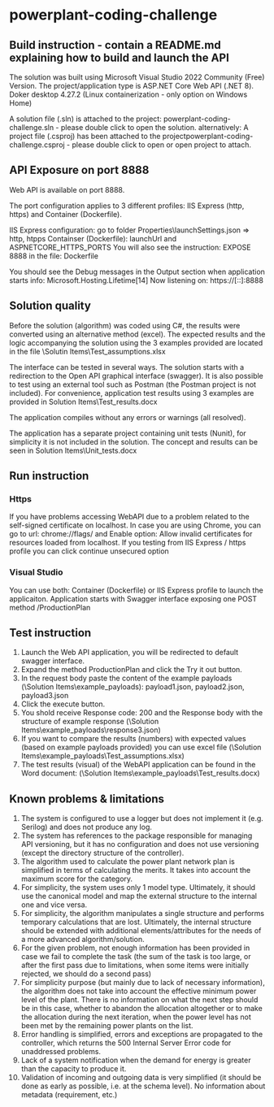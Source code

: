 # powerplant-coding-challenge

## Build instruction  - contain a README.md explaining how to build and launch the API

The solution was built using Microsoft Visual Studio 2022 Community (Free) Version.
The project/application type is ASP.NET Core Web API (.NET 8). Doker desktop 4.27.2 (Linux containerization - only option on Windows Home)

A solution file (.sln) is attached to the project: powerplant-coding-challenge.sln - please double click to open the solution.
alternatively:
A project file (.csproj) has been attached to the projectpowerplant-coding-challenge.csproj - please double click to open or open project to attach.

## API Exposure on port 8888

Web API is available on port 8888.

The port configuration applies to 3 different profiles: IIS Express (http, https) and Container (Dockerfile).

IIS Express configuration: go to folder Properties\launchSettings.json => http, htpps
Containser (Dockerfile): launchUrl and ASPNETCORE_HTTPS_PORTS
    You will also see the instruction: EXPOSE 8888 in the file: Dockerfile

You should see the Debug messages in the Output section when application starts
info: Microsoft.Hosting.Lifetime[14]
      Now listening on: https://[::]:8888

## Solution quality
Before the solution (algorithm) was coded using C#, the results were converted using an alternative method (excel). 
The expected results and the logic accompanying the solution using the 3 examples provided are located in the file \Solutin Items\Test_assumptions.xlsx

The interface can be tested in several ways. The solution starts with a redirection to the Open API graphical interface (swagger). 
It is also possible to test using an external tool such as Postman (the Postman project is not included). 
For convenience, application test results using 3 examples are provided in Solution Items\Test_results.docx

The application compiles without any errors or warnings (all resolved).

The application has a separate project containing unit tests (Nunit), for simplicity it is not included in the solution. 
The concept and results can be seen in Solution Items\Unit_tests.docx

## Run instruction

### Https
If you have problems accessing WebAPI due to a problem related to the self-signed certificate on localhost.
In case you are using Chrome, you can go to url: chrome://flags/ and Enable option: Allow invalid certificates for resources loaded from localhost.
If you testing from IIS Express / https profile you can click continue unsecured option

### Visual Studio
You can use both: Container (Dockerfile) or IIS Express profile to launch the applicaiton.
Application starts with Swagger interface exposing one POST method /ProductionPlan

## Test instruction
1. Launch the Web API application, you will be redirected to default swagger interface.
2. Expand the method ProductionPlan and click the Try it out button.
3. In the request body paste the content of the example payloads (\Solution Items\example_payloads): payload1.json, payload2.json, payload3.json
4. Click the execute button.
5. You shold receive Response code: 200 and the Response body with the structure of example response (\Solution Items\example_payloads\response3.json)
6. If you want to compare the results (numbers) with expected values (based on example payloads provided) you can use excel file (\Solution Items\example_payloads\Test_assumptions.xlsx)
7. The test results (visual) of the WebAPI application can be found in the Word document: (\Solution Items\example_payloads\Test_results.docx)

## Known problems & limitations
1. The system is configured to use a logger but does not implement it (e.g. Serilog) and does not produce any log.
2. The system has references to the package responsible for managing API versioning, but it has no configuration and does not use versioning (except the directory structure of the controller).
3. The algorithm used to calculate the power plant network plan is simplified in terms of calculating the merits. It takes into account the maximum score for the category.
4. For simplicity, the system uses only 1 model type. Ultimately, it should use the canonical model and map the external structure to the internal one and vice versa.
5. For simplicity, the algorithm manipulates a single structure and performs temporary calculations that are lost. 
    Ultimately, the internal structure should be extended with additional elements/attributes for the needs of a more advanced algorithm/solution.
6. For the given problem, not enough information has been provided in case we fail to complete the task (the sum of the task is too large, or after the first pass due to limitations, 
    when some items were initially rejected, we should do a second pass)
7. For simplicity purpose (but mainly due to lack of necessary information), the algorithm does not take into account the effective minimum power level of the plant. 
    There is no information on what the next step should be in this case, whether to abandon the allocation altogether or to make the allocation during the next iteration, 
    when the power level has not been met by the remaining power plants on the list.
8. Error handling is simplified, errors and exceptions are propagated to the controller, which returns the 500 Internal Server Error code for unaddressed problems.
9. Lack of a system notification when the demand for energy is greater than the capacity to produce it.
10. Validation of incoming and outgoing data is very simplified (it should be done as early as possible, i.e. at the schema level). No information about metadata (requirement, etc.)
